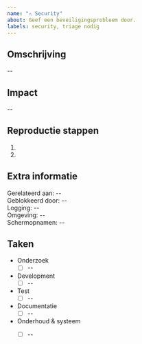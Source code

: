 ```yaml
---
name: "⚠️ Security"
about: Geef een beveiligingsprobleem door.
labels: security, triage nodig
---
```


## Omschrijving

--

## Impact

--

## Reproductie stappen

1.
2.

## Extra informatie

Gerelateerd aan: --  
Geblokkeerd door: --  
Logging: --  
Omgeving: --  
Schermopnamen: --  

## Taken

- Onderzoek
  - [ ] --
- Development
  - [ ] --
- Test
  - [ ] --
- Documentatie
  - [ ] --
- Onderhoud & systeem
  - [ ] --

